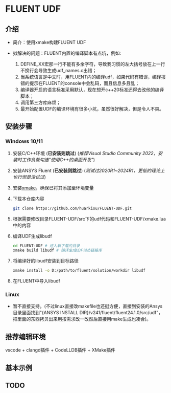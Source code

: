 # FLUENT UDF

## 介绍

- 简介：使用xmake构建FLUENT UDF

- 拟解决的问题：FLUENT内置的编译脚本有点坑，例如:
    1. DEFINE_XX宏那一行不能有多余字符，导致我习惯的左大括号放在上一行不换行会导致生成udf_names.c出错；
    2. 当系统语言是中文时，用FLUENT内的编译udf，如果代码有错误，编译报错的提示在FLUENT的console中会乱码，而且信息多且乱；
    3. 编译器开启的语言标准采用默认，现在想开c++20标准还得去改他的编译脚本；
    4. 调用第三方库麻烦；
    5. 最开始配置UDF的编译环境有很多小坑，虽然很好解决，但是令人不爽。

## 安装步骤

### Windows 10/11

1. 安装C/C++环境 (**已安装则跳过**) (*推荐Visual Studio Community 2022，安装时工作负载勾选"使用C++的桌面开发"*)

2. 安装ANSYS Fluent (**已安装则跳过**) (*测试过2020R1~2024R1，更低的理论上也行但是没试过*)

3. 安装[xmake](https://github.com/xmake-io/xmake/releases/)，确保已将其添加至环境变量

4. 下载本仓库内容
    ```sh
    git clone https://github.com/huarkiou/FLUENT-UDF.git
    ```

5. 根据需要修改目录FLUENT-UDF/src下的udf代码和FLUENT-UDF/xmake.lua中的内容

6. 编译UDF生成libudf
    ```sh
    cd FLUENT-UDF # 进入新下载的目录
    xmake build libudf # 编译生成UDF动态链接库
    ```
7. 将编译好的libudf安装到目标路径
    ```sh
    xmake install -o D:/path/to/fluent/solution/workdir libudf
    ```

8. 在FLUENT中导入libudf

### Linux

- 暂不直接支持。(不过linux直接改makefile也还挺方便，直接到安装的Ansys目录里面找到"{ANSYS INSTALL DIR}/v241/fluent/fluent24.1.0/src/udf"，把里面的东西拷贝出来用按需求改一改然后直接用make生成也凑合)。

## 推荐编辑环境

vscode + clangd插件 + CodeLLDB插件 + XMake插件

## 基本示例

## TODO
